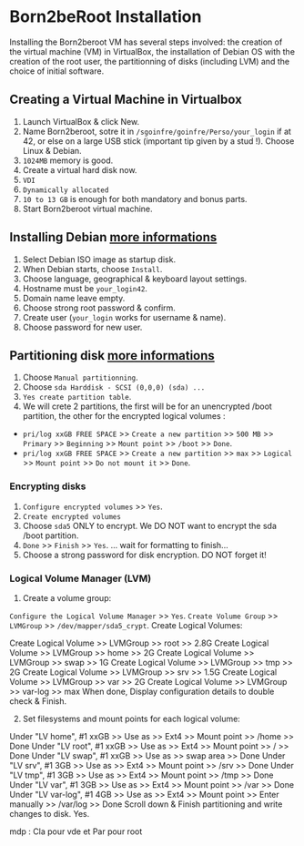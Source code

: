 # Born2beRoot Installation

Installing the Born2beroot VM has several steps involved: the creation of the virtual machine (VM) in VirtualBox, the installation of Debian OS with the creation of the root user, the partitionning of disks (including LVM) and the choice of initial software.

## Creating a Virtual Machine in Virtualbox

1. Launch VirtualBox & click New.
2. Name Born2beroot, sotre it in `/sgoinfre/goinfre/Perso/your_login` if at 42, or else on a large USB stick (important tip given by a stud !). Choose Linux & Debian.
3. `1024MB` memory is good.
4. Create a virtual hard disk now.
5. `VDI`
6. `Dynamically allocated`
7. `10 to 13 GB` is enough for both mandatory and bonus parts.
8. Start Born2beroot virtual machine.

## Installing Debian [more informations](https://www.debian.org/releases/stretch/s390x/ch06s03.html.fr#:~:text=Avec%20LVM%20avec%20chiffrement%2C%20l,traces%20d'une%20installation%20pr%C3%A9c%C3%A9dente.)

1. Select Debian ISO image as startup disk.
2. When Debian starts, choose `Install`.
3. Choose language, geographical & keyboard layout settings.
4. Hostname must be `your_login42`.
5. Domain name leave empty.
6. Choose strong root password & confirm.
7. Create user (`your_login` works for username & name).
8. Choose password for new user.

## Partitioning disk [more informations](https://www.debian.org/releases/stretch/s390x/apc.html.fr)

1. Choose `Manual partitionning`.
2. Choose `sda Harddisk - SCSI (0,0,0) (sda) ...`
3. `Yes create partition table`.
4. We will crete 2 partitions, the first will be for an unencrypted /boot partition, the other for the encrypted logical volumes :
  - `pri/log xxGB FREE SPACE` >> `Create a new partition` >> `500 MB` >> `Primary` >> `Beginning` >> `Mount point` >> `/boot` >> `Done`.
  - `pri/log xxGB FREE SPACE` >> `Create a new partition` >> `max` >> `Logical` >> `Mount point` >> `Do not mount it` >> `Done`.

### Encrypting disks

1. `Configure encrypted volumes` >> `Yes`.
2. `Create encrypted volumes`
3. Choose `sda5` ONLY to encrypt. We DO NOT want to encrypt the sda /boot partition.
4. `Done` >> `Finish` >> `Yes`.
... wait for formatting to finish...
5. Choose a strong password for disk encryption. DO NOT forget it!

### Logical Volume Manager (LVM)

1. Create a volume group:

`Configure the Logical Volume Manager` >> `Yes`.  `Create Volume Group` >> `LVMGroup` >> `/dev/mapper/sda5_crypt`.
Create Logical Volumes:

Create Logical Volume >> LVMGroup >> root >> 2.8G
Create Logical Volume >> LVMGroup >> home >> 2G
Create Logical Volume >> LVMGroup >> swap >> 1G
Create Logical Volume >> LVMGroup >> tmp >> 2G
Create Logical Volume >> LVMGroup >> srv >> 1.5G
Create Logical Volume >> LVMGroup >> var >> 2G
Create Logical Volume >> LVMGroup >> var-log >> max 
When done, Display configuration details to double check & Finish.

2. Set filesystems and mount points for each logical volume:

Under "LV home", #1 xxGB >> Use as >> Ext4 >> Mount point >> /home >> Done
Under "LV root", #1 xxGB >> Use as >> Ext4 >> Mount point >> / >> Done
Under "LV swap", #1 xxGB >> Use as >> swap area >> Done
Under "LV srv", #1 3GB >> Use as >> Ext4 >> Mount point >> /srv >> Done
Under "LV tmp", #1 3GB >> Use as >> Ext4 >> Mount point >> /tmp >> Done
Under "LV var", #1 3GB >> Use as >> Ext4 >> Mount point >> /var >> Done
Under "LV var-log", #1 4GB >> Use as >> Ext4 >> Mount point >> Enter manually >> /var/log >> Done
Scroll down & Finish partitioning and write changes to disk. Yes.


mdp : Cla pour vde et Par pour root

